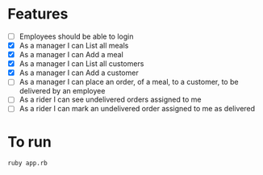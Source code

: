 # Features
- [ ] Employees should be able to login
- [x] As a manager I can List all meals
- [x] As a manager I can Add a meal
- [x] As a manager I can List all customers
- [x] As a manager I can Add a customer
- [ ] As a manager I can place an order, of a meal, to a customer, to be delivered by an employee
- [ ] As a rider I can see undelivered orders assigned to me
- [ ] As a rider I can mark an undelivered order assigned to me as delivered

# To run
```
ruby app.rb
```
